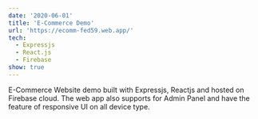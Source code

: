 ```yaml
---
date: '2020-06-01'
title: 'E-Commerce Demo'
url: 'https://ecomm-fed59.web.app/'
tech:
  - Expressjs
  - React.js
  - Firebase
show: true
---
```


E-Commerce Website demo built with Expressjs, Reactjs and hosted on Firebase cloud. The web app also supports for Admin Panel and have the feature of responsive UI on all device type.